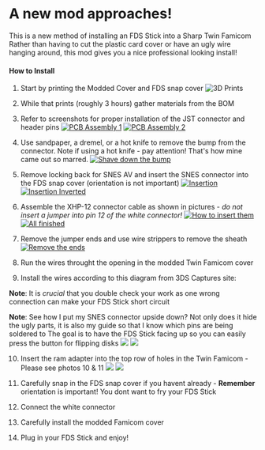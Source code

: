 # A new mod approaches!
This is a new method of installing an FDS Stick into a Sharp Twin Famicom
Rather than having to cut the plastic card cover or have an ugly wire hanging around, this mod gives you a nice professional looking install!

#### How to Install

1. Start by printing the Modded Cover and FDS snap cover
![](images/1.jpg "3D Prints")

2. While that prints (roughly 3 hours) gather materials from the BOM


3. Refer to screenshots for proper installation of the JST connector and header pins
[![PCB Assembly 1](https://github.com/DaisyAge12/FDSStick/blob/main/images/PCB%20assembly%201.png "PCB Assembly 1")](https://github.com/DaisyAge12/FDSStick/blob/main/images/PCB%20assembly%201.png "PCB Assembly 1")
[![PCB Assembly 2](https://github.com/DaisyAge12/FDSStick/blob/main/images/PCB%20assembly%202.png "PCB Assembly 2")](https://github.com/DaisyAge12/FDSStick/blob/main/images/PCB%20assembly%202.png "PCB Assembly 2")

4. Use sandpaper, a dremel, or a hot knife to remove the bump from the connector. Note if using a hot knife - pay attention! That's how mine came out so marred.
[![Shave down the bump](https://github.com/DaisyAge12/FDSStick/blob/main/images/4.jpg "Shave down the bump")](https://github.com/DaisyAge12/FDSStick/blob/main/images/4.jpg "Shave down the bump")

5. Remove locking back for SNES AV and insert the SNES connector into the FDS snap cover (orientation is not important)
[![Insertion](https://github.com/DaisyAge12/FDSStick/blob/main/images/5.jpg "Insertion")](https://github.com/DaisyAge12/FDSStick/blob/main/images/5.jpg "Insertion")
[![Insertion Inverted](https://github.com/DaisyAge12/FDSStick/blob/main/images/6.jpg "Insertion Inverted")](https://github.com/DaisyAge12/FDSStick/blob/main/images/6.jpg "Insertion Inverted")

6. Assemble the XHP-12 connector cable as shown in pictures - *do not insert a jumper into pin 12 of the white connector!*
[![How to insert them](https://github.com/DaisyAge12/FDSStick/blob/main/images/7.jpg "How to insert them")](https://github.com/DaisyAge12/FDSStick/blob/main/images/7.jpg "How to insert them")
[![All finished](https://github.com/DaisyAge12/FDSStick/blob/main/images/8.jpg "All finished")](https://github.com/DaisyAge12/FDSStick/blob/main/images/8.jpg "All finished")

7. Remove the jumper ends and use wire strippers to remove the sheath
[![Remove the ends](https://github.com/DaisyAge12/FDSStick/blob/main/images/9.jpg "Remove the ends")](https://github.com/DaisyAge12/FDSStick/blob/main/images/9.jpg "Remove the ends")

8. Run the wires throught the opening in the modded Twin Famicom cover

9. Install the wires according to this diagram from 3DS Captures site:

**Note**: It is *crucial* that you double check your work as one wrong connection can make your FDS Stick short circuit

**Note**: See how I put my SNES connector upside down? Not only does it hide the ugly parts, it is also my guide so that I know which pins are being soldered to
The goal is to have the FDS Stick facing up so you can easily press the button for flipping disks
![](images/Pinout.png)		![](images/Pinout%202.png)
	
   10. Insert the ram adapter into the top row of holes in the Twin Famicom - Please see photos 10 & 11
   ![](images/10.jpg)
   ![](images/11.jpg)
    
   11. Carefully snap in the FDS snap cover if you havent already - **Remember** orientation is important! You dont want to fry your FDS Stick
    
   12. Connect the white connector
    
   13. Carefully install the modded Famicom cover
    
   14. Plug in your FDS Stick and enjoy!
